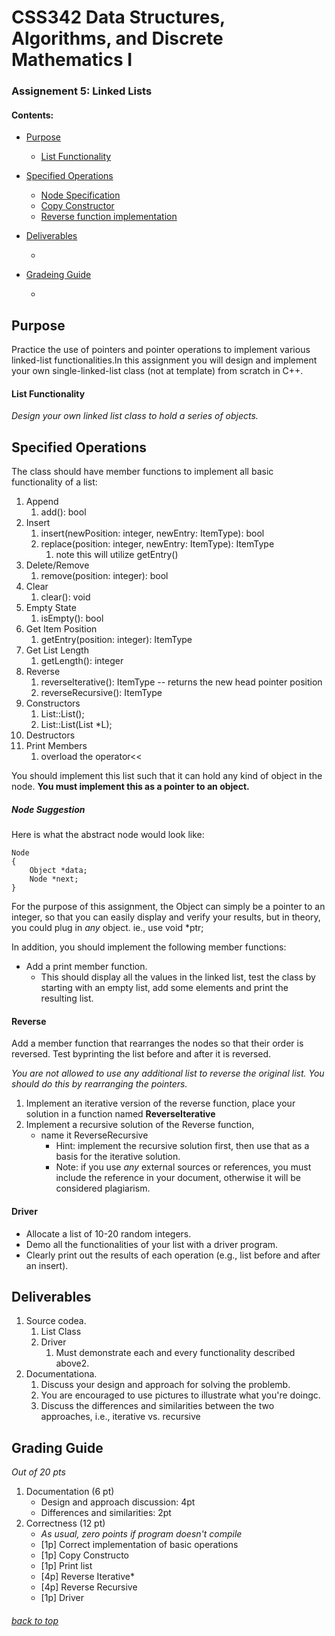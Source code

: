  
# CSS342 Data Structures, Algorithms, and Discrete Mathematics I
### Assignement 5: Linked Lists
#### Contents:
* [Purpose](https://github.com/RyanCPeters/Fall_UWB_2017/blob/master/css_342/LLists_assig5/ReadMe.md#purpose)
	* [List Functionality](https://github.com/RyanCPeters/Fall_UWB_2017/blob/master/css_342/LLists_assig5/ReadMe.md#list-functionality)

* [Specified Operations](https://github.com/RyanCPeters/Fall_UWB_2017/blob/master/css_342/LLists_assig5/ReadMe.md#)
	* [Node Specification](https://github.com/RyanCPeters/Fall_UWB_2017/blob/master/css_342/LLists_assig5/ReadMe.md#here-is-what-the-abstract-node-would-look-like)
	* [Copy Constructor](https://github.com/RyanCPeters/Fall_UWB_2017/blob/master/css_342/LLists_assig5/ReadMe.md#copy-constructor)
	* [Reverse function implementation](https://github.com/RyanCPeters/Fall_UWB_2017/blob/master/css_342/LLists_assig5/ReadMe.md#)

* [Deliverables](https://github.com/RyanCPeters/Fall_UWB_2017/blob/master/css_342/LLists_assig5/ReadMe.md#)
	* [](https://github.com/RyanCPeters/Fall_UWB_2017/blob/master/css_342/LLists_assig5/ReadMe.md#)

* [Gradeing Guide](https://github.com/RyanCPeters/Fall_UWB_2017/blob/master/css_342/LLists_assig5/ReadMe.md#)
	* [](https://github.com/RyanCPeters/Fall_UWB_2017/blob/master/css_342/LLists_assig5/ReadMe.md#)

## Purpose
Practice the use of pointers and pointer operations to implement various linked-list functionalities.In this assignment you will design and implement your own single-linked-list class (not at template) from scratch in C++. 

#### List Functionality
_Design your own linked list class to hold a series of objects._

## Specified Operations
The class should have member functions to implement all basic functionality of a list:
	
1. Append
	1. add(): bool
2. Insert
	1. insert(newPosition: integer, newEntry: ItemType): bool
	2. replace(position: integer, newEntry: ItemType): ItemType
		1. note this will utilize getEntry()
3. Delete/Remove
	1. remove(position: integer): bool
4. Clear
	1. clear(): void
5. Empty State
	1. isEmpty(): bool
6. Get Item Position
	1. getEntry(position: integer): ItemType
7. Get List Length
	1. getLength(): integer
8. Reverse
	1. reverseIterative(): ItemType -- returns the new head pointer position
	2. reverseRecursive(): ItemType 
9. Constructors
	1. List::List();
	2. List::List(List \*L);
10. Destructors
11. Print Members
	1. overload the operator<<

You should implement this list such that it can hold any kind of object in the node. **You must implement this as a pointer to an object.**

##### Node Suggestion
Here is what the abstract node would look like:


	Node 																
	{
		Object *data;
		Node *next;
	}


For the purpose of this assignment, the Object can simply be a pointer to an integer, so that you can easily display and verify your results, but in theory, you could plug in *any* object. ie., use void *ptr;

In addition, you should implement the following member functions:

* Add a print member function.  
	* This should display all the values in the linked list, test the class by starting with an empty list, add some elements and print the resulting list.

#### Reverse
Add a member function that rearranges the nodes so that their order is reversed. Test byprinting the list before and after it is reversed.

*You are not allowed to use any additional list to reverse the original list.  You should do this by rearranging the pointers.*

1. Implement an iterative version of the reverse function, place your solution in a function named **ReverseIterative**
2. Implement a recursive solution of the Reverse function,
	* name it ReverseRecursive
		* Hint: implement the recursive solution first, then use that as a basis for the iterative solution.
		* Note: if you use *any* external sources or references, you must include the reference in your document, otherwise it will be considered plagiarism.
		
#### Driver

* Allocate a list of 10-20 random integers.
* Demo all the functionalities of your list with a driver program. 
* Clearly print out the results of each operation (e.g., list before and after an insert).

## Deliverables

1. Source codea.
	1. List Class
	2. Driver
		1. Must demonstrate each and every functionality described above2.
2. Documentationa.
	1. Discuss your design and approach for solving the problemb.
	2. You are encouraged to use pictures to illustrate what you're doingc.
	3. Discuss the differences and similarities between the two approaches, i.e., iterative vs. recursive

## Grading Guide
*Out of 20 pts*

1. Documentation (6 pt)
	* Design and approach discussion: 4pt
	* Differences and similarities: 2pt
2. Correctness (12 pt) 
	* _As usual, zero points if program doesn't compile_
	* [1p] Correct implementation of basic operations
	* [1p] Copy Constructo
	* [1p] Print list
	* [4p] Reverse Iterative*
	* [4p] Reverse Recursive
	* [1p] Driver
	
###### [back to top](https://github.com/RyanCPeters/Fall_UWB_2017/blob/master/css_342/LLists_assig5/ReadMe.md#css342-data-structures-algorithms-and-discrete-mathematics-i)
